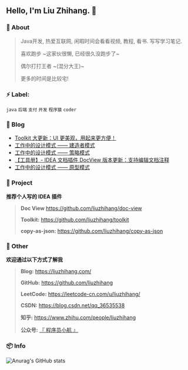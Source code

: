 
## Hello, I'm Liu Zhihang. 🤪

### :eyes: About

> Java开发, 热爱互联网, 闲暇时间会看看视频, 教程, 看书. 写写学习笔记.
>
> 喜欢跑步 ~这家伙很懒, 已经很久没跑步了~
>
> 偶尔打打王者 ~(混分大王)~
>
> 更多的时间是比较宅!

### :zap: Label:

`java`  `后端`  `支付`  `开发`  `程序猿`  `coder`

### :bookmark: Blog
<!-- BLOGPOSTS:START -->
- [Toolkit 大更新：UI 更美观，用起来更方便！](https://liuzhihang.com/2021/04/17/idea-plugin-toolkit-0417.html)
- [工作中的设计模式 ——  建造者模式](https://liuzhihang.com/2021/04/15/design-patterns-builder.html)
- [工作中的设计模式 —— 策略模式](https://liuzhihang.com/2021/04/07/design-patterns-strategy.html)
- [【工具册】- IDEA 文档插件 DocView 版本更新：支持编辑文档注释](https://liuzhihang.com/2021/04/02/doc-view-editor.html)
- [工作中的设计模式 —— 原型模式](https://liuzhihang.com/2021/03/10/design-patterns-prototype.html)
<!-- BLOGPOSTS:END -->

### :pushpin: Project

**推荐个人写的 IDEA 插件**

> **Doc View** https://github.com/liuzhihang/doc-view
>
> **Toolkit:** https://github.com/liuzhihang/toolkit
>
> **copy-as-json:** https://github.com/liuzhihang/copy-as-json

### :speech_balloon: Other

**欢迎通过以下方式了解我**

> **Blog:** https://liuzhihang.com/
>
> **GitHub:** https://github.com/liuzhihang
>
> **LeetCode:** https://leetcode-cn.com/u/liuzhihang/
>
> **CSDN:** https://blog.csdn.net/qq_36535538
>
> **知乎:** https://www.zhihu.com/people/liuzhihang
>
> **公众号:** [『 程序员小航 』](https://liuzhihang.com/oss/pic/wechat.jpg)


### 📦 Info


![Anurag's GitHub stats](https://github-readme-stats.vercel.app/api?username=liuzhihang&hide=contribs,prs&show_icons=true)


